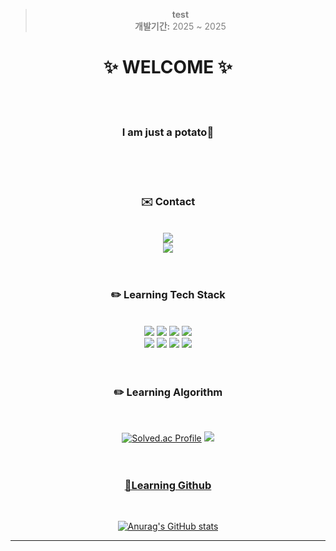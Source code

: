 <div align="center">

> <span style="color:gray"><strong>test</strong><br>
<strong>개발기간:</strong> 2025 ~ 2025</span>

# ✨ WELCOME ✨
<br/><br/>

###  **I am just a potato🥔**
<br/><br/><br/>

### ✉️ Contact
<br/>
<a href = "https://www.instagram.com/jiho__lee_/"><img src="https://img.shields.io/badge/jiho____lee__-F3F5F5?style=social&logo=instagram&logoColor=000000"/></a>
<br/>
<a href = "https://github.com/JihoLeec"><img src="https://img.shields.io/badge/jiholee.py@gmail.com-F3F5F5?style=social&logo=Gmail&logoColor=000000"/></a>
<br/><br/><br/>

### ✏️ Learning Tech Stack
<br/>
<a href = "https://github.com/JihoLeec"><img src="https://img.shields.io/badge/C-A8B9CC?style=for-the-badge&logo=c&logoColor=000000"/></a>
<a href = "https://github.com/JihoLeec"><img src="https://img.shields.io/badge/C++-00599C?style=for-the-badge&logo=cplusplus&logoColor=F3F5F5"/></a>
<a href = "https://github.com/JihoLeec"><img src="https://img.shields.io/badge/JAVA-000000?style=for-the-badge&logo=OpenJDK&logoColor=F3F5F5"/></a>
<a href = "https://github.com/JihoLeec"><img src="https://img.shields.io/badge/Python-3776AB?style=for-the-badge&logo=python&logoColor=F3F5F5"/></a>
<br/>
<a href = "https://github.com/JihoLeec"><img src="https://img.shields.io/badge/Oracle-F80000?style=for-the-badge&logo=Oracle&logoColor=F3F5F5"/></a>
<a href = "https://github.com/JihoLeec"><img src="https://img.shields.io/badge/Django-092E20?style=for-the-badge&logo=django&logoColor=F3F5F5"/></a>
<a href = "https://github.com/JihoLeec"><img src="https://img.shields.io/badge/HTML5-E34F26?style=for-the-badge&logo=HTML5&logoColor=F3F5F5"/></a>
<a href = "https://github.com/JihoLeec"><img src="https://img.shields.io/badge/JavaScript-F7DF1E?style=for-the-badge&logo=javascript&logoColor=F3F5F5"/></a>
<br/><br/><br/>

### ✏️ Learning Algorithm
<br/>

[![Solved.ac Profile](http://mazassumnida.wtf/api/v2/generate_badge?boj=dlwlgh0111)](https://solved.ac/dlwlgh0111/)
<a href = "https://solved.ac/profile/dlwlgh0111"><img src="http://mazandi.herokuapp.com/api?handle=dlwlgh0111&theme=(dark)"/>
<br/><br/><br/>

### 📃Learning Github
<br/>

![Anurag's GitHub stats](https://github-readme-stats.vercel.app/api?username=JihoLeec&show_icons=true&theme=dark)

---
</div>
